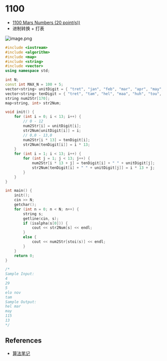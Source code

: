 # 1100

- [1100 Mars Numbers (20 point(s))](https://pintia.cn/problem-sets/994805342720868352/problems/994805367156883456)
- 进制转换 + 打表

![image.png](https://i.loli.net/2019/09/04/w9rCkYeSupMha7N.png)

```c++
#include <iostream>
#include <algorithm>
#include <map>
#include <string>
#include <vector>
using namespace std;

int N;
const int MAX_N = 100 + 5;
vector<string> unitDigit = { "tret", "jan", "feb", "mar", "apr", "may", "jun", "jly", "aug", "sep", "oct", "nov", "dec" };
vector<string> tenDigit = { "tret", "tam", "hel", "maa", "huh", "tou", "kes", "hei", "elo", "syy", "lok", "mer", "jou" };
string num2Str[170];
map<string, int> str2Num;

void init() {
	for (int i = 0; i < 13; i++) {
		// 0 - 12
		num2Str[i] = unitDigit[i];
		str2Num[unitDigit[i]] = i;
		// 0,0 - 13,0
		num2Str[i * 13] = tenDigit[i];
		str2Num[tenDigit[i]] = i * 13;
	}
	for (int i = 1; i < 13; i++) {
		for (int j = 1; j < 13; j++) {
			num2Str[i * 13 + j] = tenDigit[i] + " " + unitDigit[j];
			str2Num[tenDigit[i] + " " + unitDigit[j]] = i * 13 + j;
		}
	}
}

int main() {
	init();
	cin >> N;
	getchar();
	for (int n = 0; n < N; n++) {
		string s;
		getline(cin, s);
		if (isalpha(s[0])) {
			cout << str2Num[s] << endl;
		}
		else {
			cout << num2Str[stoi(s)] << endl;
		}
	}
	return 0;
}

/*
Sample Input:
4
29
5
elo nov
tam
Sample Output:
hel mar
may
115
13
*/

```

## References

- [算法笔记](https://book.douban.com/subject/26827295/)



